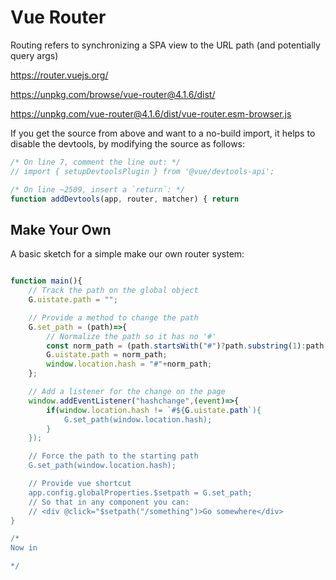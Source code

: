 # Vue Router

Routing refers to synchronizing a SPA view to the URL path (and potentially query args)

https://router.vuejs.org/

https://unpkg.com/browse/vue-router@4.1.6/dist/

https://unpkg.com/vue-router@4.1.6/dist/vue-router.esm-browser.js

If you get the source from above and want to a no-build import, it helps to disable the devtools,
by modifying the source as follows:

```javascript
/* On line 7, comment the line out: */
// import { setupDevtoolsPlugin } from '@vue/devtools-api';

/* On line ~2509, insert a `return`: */
function addDevtools(app, router, matcher) { return
```

## Make Your Own

A basic sketch for a simple make our own router system:

```javascript

function main(){
    // Track the path on the global object
    G.uistate.path = "";

    // Provide a method to change the path
    G.set_path = (path)=>{
        // Normalize the path so it has no '#'
        const norm_path = (path.startsWith("#")?path.substring(1):path;
        G.uistate.path = norm_path;
        window.location.hash = "#"+norm_path;
    };

    // Add a listener for the change on the page
    window.addEventListener("hashchange",(event)=>{
        if(window.location.hash != `#${G.uistate.path`){
            G.set_path(window.location.hash);
        }
    });

    // Force the path to the starting path
    G.set_path(window.location.hash);

    // Provide vue shortcut
    app.config.globalProperties.$setpath = G.set_path;
    // So that in any component you can:
    // <div @click="$setpath("/something")>Go somewhere</div>
}

/*
Now in

*/

```

